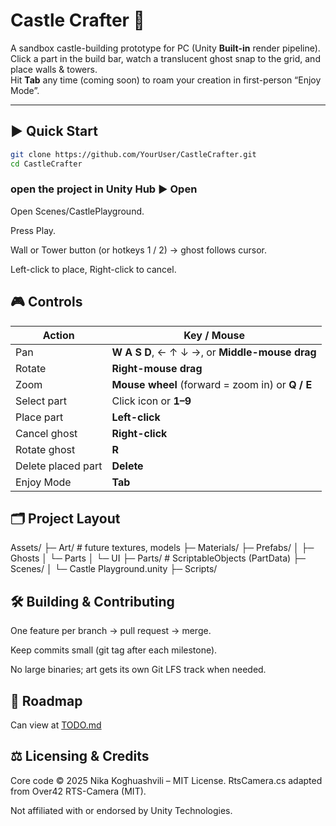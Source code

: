 # Castle Crafter 🏰
A sandbox castle-building prototype for PC (Unity **Built-in** render pipeline).  
Click a part in the build bar, watch a translucent ghost snap to the grid, and place walls & towers.  
Hit **Tab** any time (coming soon) to roam your creation in first-person “Enjoy Mode”.

---

## ▶️ Quick Start

```bash
git clone https://github.com/YourUser/CastleCrafter.git
cd CastleCrafter
```

### open the project in Unity Hub ► Open
Open Scenes/CastlePlayground.

Press Play.

Wall or Tower button (or hotkeys 1 / 2) → ghost follows cursor.

Left-click to place, Right-click to cancel.

## 🎮 Controls

| Action                          | Key / Mouse                                      |
| ------------------------------- | ------------------------------------------------ |
| Pan                             | **W A S D**, ← ↑ ↓ →, or **Middle-mouse drag**   |
| Rotate                          | **Right-mouse drag**                             |
| Zoom                            | **Mouse wheel** (forward = zoom in) or **Q / E** |
| Select part                     | Click icon or **1–9**                            |
| Place part                      | **Left-click**                                   |
| Cancel ghost                    | **Right-click**                                  |
| Rotate ghost                    | **R**                                            |
| Delete placed part              | **Delete**                                       |
| Enjoy Mode                      | **Tab**                                          |

## 🗂️ Project Layout

Assets/
├─ Art/            # future textures, models
├─ Materials/
├─ Prefabs/
│   ├─ Ghosts
│   └─ Parts
│   └─ UI
├─ Parts/          # ScriptableObjects (PartData)
├─ Scenes/
│   └─ Castle Playground.unity
├─ Scripts/

## 🛠️ Building & Contributing

One feature per branch → pull request → merge.

Keep commits small (git tag after each milestone).

No large binaries; art gets its own Git LFS track when needed.

## 📅 Roadmap

Can view at [TODO.md](TODO.md)

## ⚖️ Licensing & Credits

Core code © 2025 Nika Koghuashvili – MIT License.
RtsCamera.cs adapted from Over42 RTS-Camera (MIT).

Not affiliated with or endorsed by Unity Technologies.
